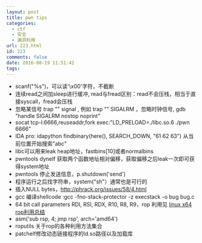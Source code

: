 ```yaml
---
layout: post
title: pwn tips
categories:
  - ctf
  - 安全
  - 漏洞利用
url: 223.html
id: 223
comments: false
date: 2016-08-19 11:51:42
tags:
---
```


*   scanf("%s")，可以读'\\x00'字符，不截断
*   连续read之间加sleep进行缓冲, read与fread区别：read不会压栈，相当于直接syscall，fread会压栈
*   忽略某信号 trap "" signal , 例如 trap "" SIGALRM ，忽略时钟信号, gdb "handle SIGALRM nostop noprint"
*   socat tcp-l:6666,reuseaddr,fork exec:"LD_PRELOAD=./libc.so.6 ./pwn 6666"
*   IDA pro: idapython findbinary(here(), SEARCH_DOWN, "61 62 63") 从当前位置开始搜索"abc"
*   libc可以用来leak heap地址，fastbins\[10\]或者normalbins
*   pwntools dynelf 获取两个函数地址相对偏移，获取偏移之后leak一次即可获得system地址
*   pwntools 停止发送信息，p.shutdown('send')
*   程序运行之后找字符串，system("sh"）通常也是可行的
*   插入NULL bytes，http://phrack.org/issues/58/4.html
*   gcc 编译shellcode :gcc -fno-stack-protector -z execstack -o bug bug.c
*   64 bit call parameters RDI, RSI, RDX, R10, R8, R9，rop 利用见 [linux x64 rop利用总结](http://skysider.com/?p=371)
*   asm('sub rsp, 4; jmp rsp', arch='amd64')
*   roputils 关于rop的各种利用方法集合
*   patchelf修改动态链接程序的ld.so路径以及加载库